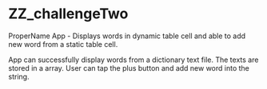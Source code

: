 # ZZ_challengeTwo
ProperName App - Displays words in dynamic table cell and able to add new word from a static table cell. 

App can successfully display words from a dictionary text file. The texts are stored in a array. User can tap the plus button and add new word into the string.
